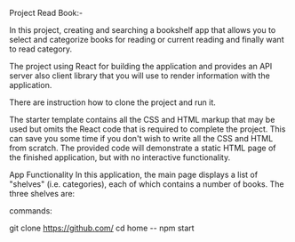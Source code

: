 Project Read Book:-

In this project, creating and searching a bookshelf app that allows you to select and categorize books for reading or current reading and finally want to read category.

 The project  using React for building the application and provides an API server also client library that you will use to render information with the application.

There are instruction how to clone the project and run it.

The starter template contains all the CSS and HTML markup that may be used but omits the React code that is required to complete the project.
 This can save you some time if you don't wish to write all the CSS and HTML from scratch. The provided code will demonstrate a static HTML page of the finished application, but with no interactive functionality.

App Functionality In this application, the main page displays a list of "shelves" (i.e. categories), each of which contains a number of books. The three shelves are:

commands:

git clone  https://github.com/
cd home --
npm start
